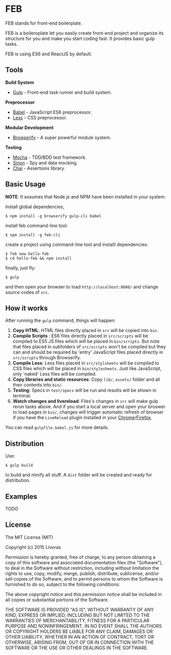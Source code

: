 FEB
=======================

FEB stands for front-end boilerplate.

FEB is a boileroplate let you easily create front-end project and organize its structure for you and make you start coding fast. It provides basic gulp tasks. 

FEB is using ES6 and ReactJS by default.

## Tools

**Build System**

* [Gulp](http://gulpjs.com/) - Front-end task runner and build system.

**Preprocessor**

* [Babel](https://babeljs.io/) - JavaScript ES6 preprocessor.
* [Less](http://lesscss.org/) - CSS preprocessor.

**Modular Development**

* [Browserify](http://browserify.org/) - A super powerful module system.

**Testing**

* [Mocha](http://mochajs.org/) - TDD/BDD test framework.
* [Sinon](http://sinonjs.org/) - Spy and data mocking.
* [Chai](http://chaijs.com/) - Assertions library.

## Basic Usage

**NOTE**: It assumes that Node.js and NPM have been installed in your system.

Install global dependencies,

    $ npm install -g browserify gulp-cli babel

install feb command-line tool: 

    $ npm install -g feb-cli 

create a project using command-line tool and installl dependencies:

    $ feb new hello-feb
    $ cd hello-feb && npm install

finally, just fly:

    $ gulp

and then open your browser to load `http://localhost:8080/` and change source codes of `src`.

## How it works

After running the `gulp` command, things will happen:

1. **Copy HTML**: HTML files directly placed in `src` will be copied into `bin`.
2. **Compile Scripts** : ES6 files directly placed in `src/scripts` will be compiled to ES5 JS files which will be placed in `bin/scripts`. But note that files placed in subfolders of `src/scripts` won't be compiled but they can and should be required by 'entry' JavaScript files placed directly in `src/scripts` through Browserify.
3. **Compile Less**: Less files placed in `src/stylsheets` will be compiled to CSS files which will be placed in `bin/stylesheets`. Just like JavaScript, only 'naked' Less files will be compiled.
4. **Copy libraries and static resources**: Copy `lib/`, `assets/` folder and all their contents into `bin/`.
5. **Testing**: Specs in `test/specs` will be run and results will be shown in terminal.
6. **Watch changes and livereload**: Files's changes in `src` will make gulp rerun tasks above. And if you start a local server and open your broswer to load pages in `bin/`, changes will trigger automatic refresh of browser if you have the `LiveReload` plugin installed in your [Chrome](https://chrome.google.com/webstore/detail/livereload/jnihajbhpnppcggbcgedagnkighmdlei?hl=en)/[Firefox](https://addons.mozilla.org/zh-CN/firefox/addon/livereload/).

You can read `gulpfile.babel.js` for more details.

## Distribution

Use:

    $ gulp build

to build and minify all stuff. A `dist` folder will be created and ready for distribution.

## Examples

TODO

## License

The MIT License (MIT)

Copyright (c) 2015 Livoras

Permission is hereby granted, free of charge, to any person obtaining a copy
of this software and associated documentation files (the "Software"), to deal
in the Software without restriction, including without limitation the rights
to use, copy, modify, merge, publish, distribute, sublicense, and/or sell
copies of the Software, and to permit persons to whom the Software is
furnished to do so, subject to the following conditions:

The above copyright notice and this permission notice shall be included in all
copies or substantial portions of the Software.

THE SOFTWARE IS PROVIDED "AS IS", WITHOUT WARRANTY OF ANY KIND, EXPRESS OR
IMPLIED, INCLUDING BUT NOT LIMITED TO THE WARRANTIES OF MERCHANTABILITY,
FITNESS FOR A PARTICULAR PURPOSE AND NONINFRINGEMENT. IN NO EVENT SHALL THE
AUTHORS OR COPYRIGHT HOLDERS BE LIABLE FOR ANY CLAIM, DAMAGES OR OTHER
LIABILITY, WHETHER IN AN ACTION OF CONTRACT, TORT OR OTHERWISE, ARISING FROM,
OUT OF OR IN CONNECTION WITH THE SOFTWARE OR THE USE OR OTHER DEALINGS IN THE
SOFTWARE.

